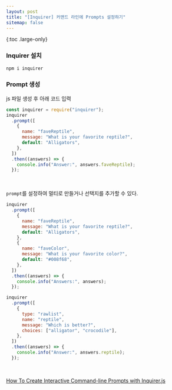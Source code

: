 ```yaml
---
layout: post
title: "[Inquirer] 커맨드 라인에 Prompts 설정하기"
sitemap: false
---
```


{:toc .large-only}

### Inquirer 설치

```bash
npm i inquirer
```

### Prompt 생성

js 파일 생성 후 아래 코드 입력

```js
const inquirer = require("inquirer");
inquirer
  .prompt([
    {
      name: "faveReptile",
      message: "What is your favorite reptile?",
      default: "Alligators",
    },
  ])
  .then((answers) => {
    console.info("Answer:", answers.faveReptile);
  });
```

<br/>

`prompt`를 설정하여 멀티로 만들거나 선택지를 추가할 수 있다.

```js
inquirer
  .prompt([
    {
      name: "faveReptile",
      message: "What is your favorite reptile?",
      default: "Alligators",
    },
    {
      name: "faveColor",
      message: "What is your favorite color?",
      default: "#008f68",
    },
  ])
  .then((answers) => {
    console.info("Answers:", answers);
  });
```

```js
inquirer
  .prompt([
    {
      type: "rawlist",
      name: "reptile",
      message: "Which is better?",
      choices: ["alligator", "crocodile"],
    },
  ])
  .then((answers) => {
    console.info("Answer:", answers.reptile);
  });
```

<br/>

[How To Create Interactive Command-line Prompts with Inquirer.js](https://www.digitalocean.com/community/tutorials/nodejs-interactive-command-line-prompts)
